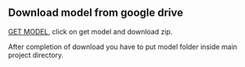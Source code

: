 ## Download model from google drive
[GET MODEL](https://drive.google.com/file/d/1Lg-5odQBXNbU38EKQlAZrwEvQDcuISh7/view?usp=sharing), click on get model and download zip.

After completion of download you have to put model folder inside main project directory.
